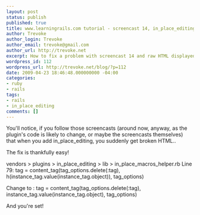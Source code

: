 ```yaml
---
layout: post
status: publish
published: true
title: www.learningrails.com tutorial - screencast 14, in_place_editing
author: Trevoke
author_login: Trevoke
author_email: trevoke@gmail.com
author_url: http://trevoke.net
excerpt: How to fix a problem with screencast 14 and raw HTML displayed.
wordpress_id: 112
wordpress_url: http://trevoke.net/blog/?p=112
date: 2009-04-23 18:46:48.000000000 -04:00
categories:
- ruby
- rails
tags:
- rails
- in_place_editing
comments: []
---
```

You'll notice, if you follow those screencasts (around now, anyway, as the plugin's code is likely to change, or maybe the screencasts themselves) that when you add in_place_editing, you suddenly get broken HTML..

The fix is thankfully easy!

vendors > plugins > in_place_editing > lib > in_place_macros_helper.rb
Line 79:
tag = content_tag(tag_options.delete(:tag), h(instance_tag.value(instance_tag.object)), tag_options)

Change to :
tag = content_tag(tag_options.delete(:tag), instance_tag.value(instance_tag.object), tag_options)

And you're set!
